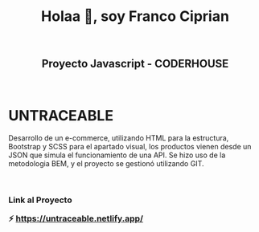<h1 align="center">Holaa 👋, soy Franco Ciprian</h1><br>
<h2 align="center">Proyecto Javascript - CODERHOUSE</h2><br>

<h1 align="left">UNTRACEABLE</h1>

<p align="left">
Desarrollo de un e-commerce, utilizando HTML para la estructura, Bootstrap y SCSS para el apartado visual, los productos vienen desde un JSON que simula el funcionamiento de una API. Se hizo uso de la metodologia BEM, y el proyecto se gestionó utilizando GIT. 
</p><br>

<h3 aling="left"> Link al Proyecto </p>
<p aling="left"> ⚡ <a href="https://untraceable.netlify.app/">https://untraceable.netlify.app/</a> </p>